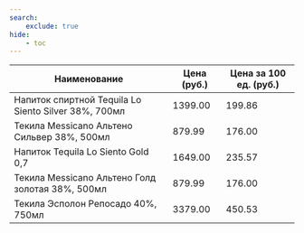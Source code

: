 ```yaml
---
search:
    exclude: true
hide:
    - toc
---
```


| Наименование | Цена (руб.) | Цена за 100 ед. (руб.) |
| -- | -- | -- |
| Напиток спиртной Tequila Lo Siento Silver 38%, 700мл | 1399.00 | 199.86 |
| Текила Messicano Альтено Сильвер 38%, 500мл | 879.99 | 176.00 |
| Напиток Tequila Lo Siento Gold 0,7 | 1649.00 | 235.57 |
| Текила Messicano Альтено Голд золотая 38%, 500мл | 879.99 | 176.00 |
| Текила Эсполон Репосадо 40%, 750мл | 3379.00 | 450.53 |
